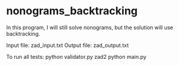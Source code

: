 # nonograms_backtracking
In this program, I will still solve nonograms, but the solution will use backtracking.

Input file: zad_input.txt
Output file: zad_output.txt

To run all tests: python validator.py zad2 python main.py
